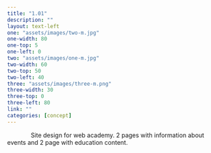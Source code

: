 ```yaml
---
title: "1.01"
description: ""
layout: text-left
one: "assets/images/two-m.jpg"
one-width: 80
one-top: 5
one-left: 0
two: "assets/images/one-m.jpg"
two-width: 60
two-top: 50
two-left: 40
three: "assets/images/three-m.png"
three-width: 30
three-top: 0
three-left: 80
link: ""
categories: [concept]
---
```


&nbsp; &nbsp; &nbsp; &nbsp; &nbsp; &nbsp; &nbsp; Site design for web academy. 2 pages with information about events and 2 page with education content.